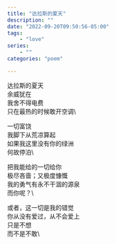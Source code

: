 ```yaml
---
title: "达拉斯的夏天"
description: ""
date: "2022-09-20T09:50:56-05:00"
tags: 
    - "love"
series: 
    - ""
categories: "poem"

---
```

达拉斯的夏天\
余威犹在\
我舍不得电费\
只在最热的时候敢开空调\

一切富饶\
我脚下从荒凉算起\
如果我这里没有你的绿洲\
何故停泊\

把我能给的一切给你\
极尽吝啬；又极度慷慨\
我的勇气有永不干涸的源泉\
而你呢？\

或者，这一切是我的错觉\
你从没有爱过，从不会爱上\
只是不想\
而不是不敢\
